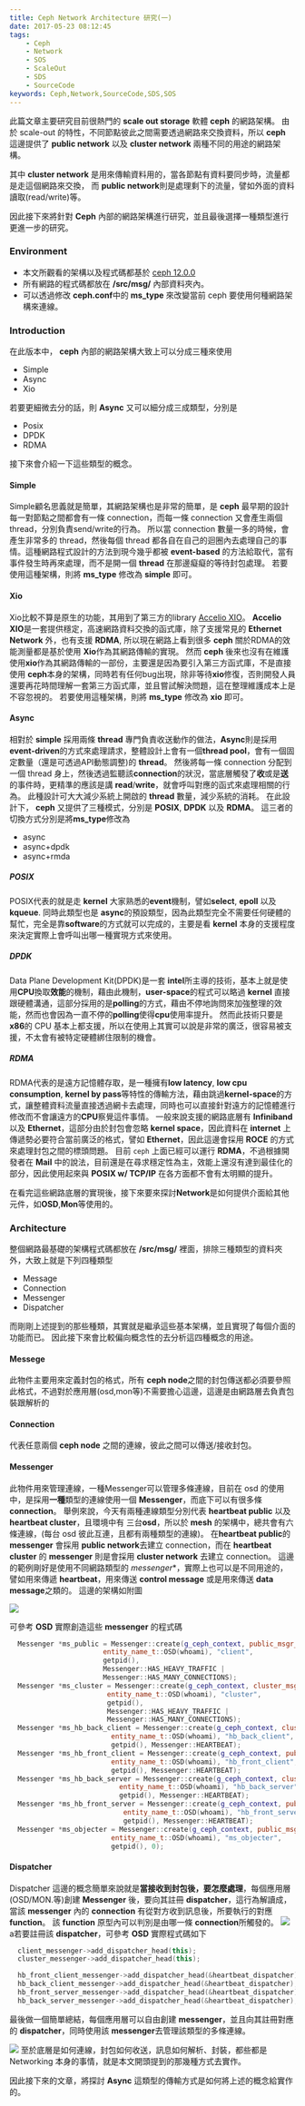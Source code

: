```yaml
---
title: Ceph Network Architecture 研究(一)
date: 2017-05-23 08:12:45
tags:
	- Ceph
	- Network
	- SOS
	- ScaleOut
	- SDS
	- SourceCode
keywords: Ceph,Network,SourceCode,SDS,SOS
---
```


此篇文章主要研究目前很熱門的 **scale out storage** 軟體 **ceph** 的網路架構。
由於 scale-out 的特性，不同節點彼此之間需要透過網路來交換資料，所以 **ceph**
這邊提供了 **public network** 以及 **cluster network** 兩種不同的用途的網路架構。

其中 **cluster network** 是用來傳輸資料用的，當各節點有資料要同步時，流量都是走這個網路來交換，
而 **public network**則是處理剩下的流量，譬如外面的資料讀取(read/write)等。

因此接下來將針對 **Ceph** 內部的網路架構進行研究，並且最後選擇一種類型進行更進一步的研究。
<!--more-->

### Environment
- 本文所觀看的架構以及程式碼都基於 [ceph 12.0.0](https://github.com/ceph/ceph/tree/v12.0.0)
- 所有網路的程式碼都放在 **/src/msg/** 內部資料夾內。
- 可以透過修改 **ceph.conf**中的 **ms_type** 來改變當前 ceph 要使用何種網路架構來連線。

### Introduction
在此版本中， **ceph** 內部的網路架構大致上可以分成三種來使用
- Simple
- Async
- Xio

若要更細微去分的話，則 **Async** 又可以細分成三成類型，分別是
- Posix
- DPDK
- RDMA

接下來會介紹一下這些類型的概念。

#### Simple
Simple顧名思義就是簡單，其網路架構也是非常的簡單，是 **ceph** 最早期的設計
每一對節點之間都會有一條 connection，而每一條 connection 又會產生兩個 thread，分別負責send/write的行為。
所以當 connection 數量一多的時候，會產生非常多的 thread，然後每個 thread 都各自在自己的迴圈內去處理自己的事情。這種網路程式設計的方法到現今幾乎都被 **event-based** 的方法給取代，當有事件發生時再來處理，而不是開一個 **thread** 在那邊癡癡的等待封包處理。
若要使用這種架構，則將 **ms_type** 修改為 **simple** 即可。


#### Xio
Xio比較不算是原生的功能，其用到了第三方的library [Accelio XIO](https://github.com/accelio/accelio)。
**Accelio XIO**是一套提供穩定，高速網路資料交換的函式庫，除了支援常見的 **Ethernet Network** 外，也有支援 **RDMA**, 所以現在網路上看到很多 **ceph** 關於RDMA的效能測量都是基於使用 **Xio**作為其網路傳輸的實現。
然而 **ceph** 後來也沒有在維護使用**xio**作為其網路傳輸的一部份，主要還是因為要引入第三方函式庫，不是直接使用 **ceph**本身的架構，同時若有任何bug出現，除非等待**xio**修復，否則開發人員還要再花時間理解一套第三方函式庫，並且嘗試解決問題，這在整理維護成本上是不容忽視的。
若要使用這種架構，則將 **ms_type** 修改為 **xio** 即可。

#### Async
相對於 **simple** 採用兩條 **thread** 專門負責收送動作的做法，**Async**則是採用 **event-driven**的方式來處理請求，整體設計上會有一個**thread pool**，會有一個固定數量（還是可透過API動態調整)的 **thread**。
然後將每一條 connection 分配到一個 thread 身上，然後透過監聽該**connection**的狀況，當底層觸發了**收**或是**送**的事件時，更精準的應該是講 **read**/**write**，就會呼叫對應的函式來處理相關的行為。
此種設計可大大減少系統上開啟的 **thread** 數量，減少系統的消耗。
在此設計下， **ceph** 又提供了三種模式，分別是 **POSIX**, **DPDK** 以及 **RDMA**。
這三者的切換方式分別是將**ms_type**修改為
- async
- async+dpdk
- async+rmda

##### POSIX
POSIX代表的就是走 **kernel** 大家熟悉的**event**機制，譬如**select**, **epoll** 以及 **kqueue**.
同時此類型也是 **async**的預設類型，因為此類型完全不需要任何硬體的幫忙，完全是靠**software**的方式就可以完成的，主要是看 **kernel** 本身的支援程度來決定實際上會呼叫出哪一種實現方式來使用。
##### DPDK
Data Plane Development Kit(DPDK)是一套 **intel**所主導的技術，基本上就是使用**CPU**換取**效能**的機制，藉由此機制，**user-space**的程式可以略過 **kernel** 直接跟硬體溝通，這部分採用的是**polling**的方式，藉由不停地詢問來加強整理的效能，然而也會因為一直不停的**polling**使得**cpu**使用率提升。
然而此技術只要是**x86**的 CPU 基本上都支援，所以在使用上其實可以說是非常的廣泛，很容易被支援，不太會有被特定硬體綁住限制的機會。

##### RDMA
RDMA代表的是遠方記憶體存取，是一種擁有**low latency**, **low cpu consumption**, **kernel by pass**等特性的傳輸方法，藉由跳過**kernel-space**的方式，讓整體資料流量直接透過網卡去處理，同時也可以直接針對遠方的記憶體進行修改而不會讓遠方的**CPU**察覺這件事情。
一般來說支援的網路底層有 **Infiniband** 以及 **Ethernet**，這部分由於封包會忽略 **kernel space**，因此資料在 **internet** 上傳遞勢必要符合當前廣泛的格式，譬如 **Ethernet**，因此這邊會採用 **ROCE** 的方式來處理封包之間的標頭問題。
目前 `ceph` 上面已經可以運行 **RDMA**，不過根據開發者在 **Mail** 中的說法，目前還是在尋求穩定性為主，效能上還沒有達到最佳化的部分，因此使用起來與 **POSIX w/ TCP/IP** 在各方面都不會有太明顯的提升。

在看完這些網路底層的實現後，接下來要來探討**Network**是如何提供介面給其他元件，如**OSD**,**Mon**等使用的。

### Architecture
整個網路最基礎的架構程式碼都放在 **/src/msg/** 裡面，排除三種類型的資料夾外，大致上就是下列四種類型
- Message 
- Connection
- Messenger
- Dispatcher

而剛剛上述提到的那些種類，其實就是繼承這些基本架構，並且實現了每個介面的功能而已。
因此接下來會比較偏向概念性的去分析這四種概念的用途。

#### Messege
此物件主要用來定義封包的格式，所有 **ceph node**之間的封包傳送都必須要參照此格式，不過對於應用層(osd,mon等)不需要擔心這邊，這邊是由網路層去負責包裝跟解析的

#### Connection
代表任意兩個 **ceph node** 之間的連線，彼此之間可以傳送/接收封包。
#### Messenger
此物件用來管理連線，一種Messenger可以管理多條連線，目前在 osd 的使用中，是採用**一種**類型的連線使用一個 **Messenger**，而底下可以有很多條**connection**。
舉例來說，今天有兩種連線類型分別代表 **heartbeat public** 以及 **heartbeat cluster**，且環境中有 三台**osd**，所以於 **mesh** 的架構中，總共會有六條連線，(每台 osd 彼此互連，且都有兩種類型的連線)。
在**heartbeat public**的 **messenger** 會採用 **public network**去建立 connection，而在 **heartbeat cluster** 的 **messenger** 則是會採用 **cluster network** 去建立 connection。
這邊的範例剛好是使用不同網路類型的 *messenger**，實際上也可以是不同用途的，譬如用來傳遞 **heartbeat**，用來傳送 **control message** 或是用來傳送 **data message**之類的。
這邊的架構如附圖

![](http://i.imgur.com/viZA6UG.jpg)


可參考 **OSD** 實際創造這些 **messenger** 的程式碼
```c++
  Messenger *ms_public = Messenger::create(g_ceph_context, public_msgr_type,
					   entity_name_t::OSD(whoami), "client",
					   getpid(),
					   Messenger::HAS_HEAVY_TRAFFIC |
					   Messenger::HAS_MANY_CONNECTIONS);
  Messenger *ms_cluster = Messenger::create(g_ceph_context, cluster_msgr_type,
					    entity_name_t::OSD(whoami), "cluster",
					    getpid(),
					    Messenger::HAS_HEAVY_TRAFFIC |
					    Messenger::HAS_MANY_CONNECTIONS);
  Messenger *ms_hb_back_client = Messenger::create(g_ceph_context, cluster_msgr_type,
					     entity_name_t::OSD(whoami), "hb_back_client",
					     getpid(), Messenger::HEARTBEAT);
  Messenger *ms_hb_front_client = Messenger::create(g_ceph_context, public_msgr_type,
					     entity_name_t::OSD(whoami), "hb_front_client",
					     getpid(), Messenger::HEARTBEAT);
  Messenger *ms_hb_back_server = Messenger::create(g_ceph_context, cluster_msgr_type,
						   entity_name_t::OSD(whoami), "hb_back_server",
						   getpid(), Messenger::HEARTBEAT);
  Messenger *ms_hb_front_server = Messenger::create(g_ceph_context, public_msgr_type,
						    entity_name_t::OSD(whoami), "hb_front_server",
						    getpid(), Messenger::HEARTBEAT);
  Messenger *ms_objecter = Messenger::create(g_ceph_context, public_msgr_type,
					     entity_name_t::OSD(whoami), "ms_objecter",
					     getpid(), 0);
```


#### Dispatcher
Dispatcher 這邊的概念簡單來說就是**當接收到封包後，要怎麼處理**，每個應用層(OSD/MON.等)創建 **Messenger** 後，要向其註冊 **dispatcher**，這行為解讀成，當該 **messenger** 內的 **connection** 有從對方收到訊息後，所要執行的對應 **function**。
該 **function** 原型內可以判別是由哪一條 **connection**所觸發的。
 ![](http://i.imgur.com/fpXuDmD.jpg)
a若要註冊該 **dispatcher**，可參考 **OSD** 實際程式碼如下

```c++
  client_messenger->add_dispatcher_head(this);
  cluster_messenger->add_dispatcher_head(this);

  hb_front_client_messenger->add_dispatcher_head(&heartbeat_dispatcher);
  hb_back_client_messenger->add_dispatcher_head(&heartbeat_dispatcher);
  hb_front_server_messenger->add_dispatcher_head(&heartbeat_dispatcher);
  hb_back_server_messenger->add_dispatcher_head(&heartbeat_dispatcher);
```



最後做一個簡單總結，每個應用層可以自由創建 **messenger**，並且向其註冊對應的 **dispatcher**，同時使用該 **messenger**去管理該類型的多條連線。

![](http://i.imgur.com/cvot2Ow.jpg[)
至於底層是如何連線，封包如何收送，訊息如何解析、封裝，都些都是 Networking 本身的事情，就是本文開頭提到的那幾種方式去實作。

因此接下來的文章，將探討 **Async** 這類型的傳輸方式是如何將上述的概念給實作的。

